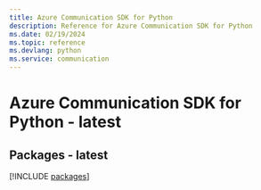 ```yaml
---
title: Azure Communication SDK for Python
description: Reference for Azure Communication SDK for Python
ms.date: 02/19/2024
ms.topic: reference
ms.devlang: python
ms.service: communication
---
```

# Azure Communication SDK for Python - latest
## Packages - latest
[!INCLUDE [packages](communication-index.md)]
